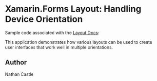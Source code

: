 Xamarin.Forms Layout: Handling Device Orientation
===========================

Sample code associated with the [Layout Docs](http://developer.xamarin.com/guides/cross-platform/xamarin-forms/user-interface/layouts/device-orientation):

This application demonstrates how various layouts can be used to create user interfaces that work well in multiple orientations. 

Author
------
Nathan Castle
